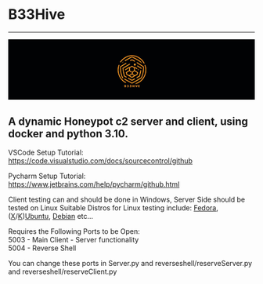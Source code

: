 # B33Hive

___

![Screenshot](B33HiveCover.png)

A dynamic Honeypot c2 server and client, using docker and python 3.10.
---

VSCode Setup Tutorial:  
https://code.visualstudio.com/docs/sourcecontrol/github

Pycharm Setup Tutorial:  
https://www.jetbrains.com/help/pycharm/github.html

Client testing can and should be done in Windows, Server Side should be tested on Linux
Suitable Distros for Linux testing include:
[Fedora](https://fedoraproject.org/), ([X](https://xubuntu.org/)/[K](https://kubuntu.org/))[Ubuntu](https://ubuntu.com/), [Debian](https://www.debian.org/)
etc...

Requires the Following Ports to be Open: \
5003 - Main Client - Server functionality \
5004 - Reverse Shell 

You can change these ports in Server.py and reverseshell/reserveServer.py and reverseshell/reserveClient.py
